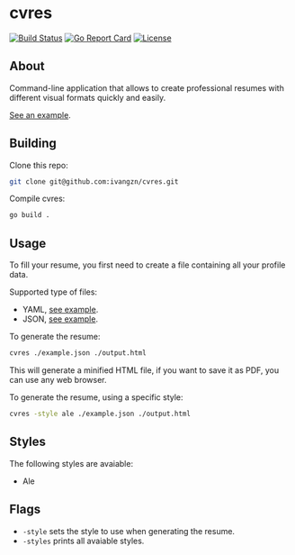 # cvres

[![Build Status](https://img.shields.io/github/actions/workflow/status/ivangzn/cvres/go.yml?branch=main)](https://github.com/ivangzn/cvres/actions)
[![Go Report Card](https://goreportcard.com/badge/github.com/ivangzn/cvres)](https://goreportcard.com/report/github.com/ivangzn/cvres)
[![License](https://img.shields.io/github/license/ivangzn/cvres)](https://github.com/ivangzn/cvres/blob/main/LICENSE)

## About

Command-line application that allows to create professional resumes with
different visual formats quickly and easily.

[See an example](example/example.pdf).

## Building

Clone this repo:

```bash
git clone git@github.com:ivangzn/cvres.git
```

Compile cvres:

```bash
go build .
```

## Usage

To fill your resume, you first need to create a file containing all your
profile data.

Supported type of files:

- YAML, [see example](example/example.yaml).
- JSON, [see example](example/example.json).

To generate the resume:

```bash
cvres ./example.json ./output.html
```

This will generate a minified HTML file, if you want to save it as PDF, you can
use any web browser.  

To generate the resume, using a specific style:

```bash
cvres -style ale ./example.json ./output.html 
```

## Styles

The following styles are avaiable:

- Ale

## Flags

- `-style` sets the style to use when generating the resume.
- `-styles` prints all avaiable styles.
